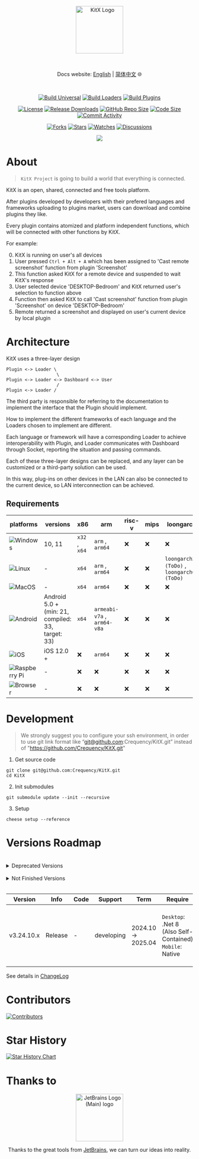 ﻿
<p align="center">
  <a href="https://kitx.apps.crequency.com" target="_blank" rel="noopener noreferrer">
    <img width="128" src="https://github.com/Crequency/KitX/assets/50760269/d2f5ee3b-5e01-49d7-ae69-19318a74b8c2" alt="KitX Logo">
  </a>
</p>

<br>

<p align="center">
  Docs website: <a href="https://kitx.docs.crequency.com/en/">English</a> | <a href="https://kitx.docs.catrol.cn/">简体中文</a>
  🌐
</p>

<br>

<p align="center">
  <a href="https://github.com/Crequency/KitX/actions/workflows/build.yml"><img src="https://img.shields.io/github/actions/workflow/status/Crequency/KitX/build.yml?branch=main&label=Build%20Universal" alt="Build Universal"></a>
  <a href="https://github.com/Crequency/KitX/actions/workflows/build-loaders.yml"><img src="https://img.shields.io/github/actions/workflow/status/Crequency/KitX/build-loaders.yml?branch=main&label=Build%20Loaders" alt="Build Loaders"></a>
  <a href="https://github.com/Crequency/KitX/actions/workflows/build-plugins.yml"><img src="https://img.shields.io/github/actions/workflow/status/Crequency/KitX/build-plugins.yml?branch=main&label=Build%20Plugins" alt="Build Plugins"></a>
</p>

<p align="center">
  <a href="./LICENSE"><img src="https://img.shields.io/github/license/Crequency/KitX" alt="License"></a>
  <a href="https://github.com/Crequency/KitX/releases"><img src="https://img.shields.io/github/downloads/Crequency/KitX/total?color=%239F7AEA" alt="Release Downloads"></a>
  <a href="#"><img src="https://img.shields.io/github/repo-size/Crequency/KitX?color=%234682B4" alt="GitHub Repo Size"></a>
  <a href="#"><img src="https://img.shields.io/github/languages/code-size/Crequency/KitX" alt="Code Size"></a>
  <a href="https://github.com/Crequency/KitX/commits/"><img src="https://img.shields.io/github/commit-activity/m/Crequency/KitX" alt="Commit Activity"></a>
</p>

<p align="center">
  <a href="https://github.com/Crequency/KitX/network/members"><img src="https://img.shields.io/github/forks/Crequency/KitX?style=social" alt="Forks"></a>
  <a href="https://github.com/Crequency/KitX/stargazers"><img src="https://img.shields.io/github/stars/Crequency/KitX?style=social" alt="Stars"></a>
  <a href="https://github.com/Crequency/KitX/watchers"><img src="https://img.shields.io/github/watchers/Crequency/KitX?style=social" alt="Watches"></a>
  <a href="https://github.com/Crequency/KitX/discussions"><img src="https://img.shields.io/github/discussions/Crequency/KitX?style=social" alt="Discussions"></a>
</p>

<p align="center">
    <img src="https://profile-counter.glitch.me/Crequency-KitX/count.svg"></img>
</p>

<!--

![ScreenShot of About View](https://raw.githubusercontent.com/Dynesshely/SmallStorge/master/Crequency-KitX/screenshot_about.png)

<br>

<details>
<summary>More Screenshots</summary>

<br>

![ScreenShot of About View](https://raw.githubusercontent.com/Dynesshely/SmallStorge/master/Crequency-KitX/screenshot_plugins.png)
![ScreenShot of About View](https://raw.githubusercontent.com/Dynesshely/SmallStorge/master/Crequency-KitX/screenshot_devices.png)
![ScreenShot of About View](https://raw.githubusercontent.com/Dynesshely/SmallStorge/master/Crequency-KitX/screenshot_update.png)

</details>

<br>

-->

# About

> `KitX Project` is going to build a world that everything is connected.

KitX is an open, shared, connected and free tools platform.

After plugins developed by developers with their prefered languages and frameworks uploading to plugins market, users can download and combine plugins they like.

Every plugin contains atomized and platform independent functions, which will be connected with other functions by KitX.

For example:

0. KitX is running on user's all devices
1. User pressed `Ctrl + Alt + A` which has been assigned to 'Cast remote screenshot' function from plugin 'Screenshot'
2. This function asked KitX for a remote device and suspended to wait KitX's response
3. User selected device 'DESKTOP-Bedroom' and KitX returned user's selection to function above
4. Function then asked KitX to call 'Cast screenshot' function from plugin 'Screenshot' on device 'DESKTOP-Bedroom'
5. Remote returned a screenshot and displayed on user's current device by local plugin

# Architecture

KitX uses a three-layer design

```plaintext
Plugin <-> Loader \
                   \
Plugin <-> Loader <-> Dashboard <-> User
                   /
Plugin <-> Loader /
```

The third party is responsible for referring to the documentation to implement the interface that the Plugin should implement.

How to implement the different frameworks of each language and the Loaders chosen to implement are different.

Each language or framework will have a corresponding Loader to achieve interoperability with Plugin, and Loader communicates with Dashboard through Socket, reporting the situation and passing commands.

Each of these three-layer designs can be replaced, and any layer can be customized or a third-party solution can be used.

In this way, plug-ins on other devices in the LAN can also be connected to the current device, so LAN interconnection can be achieved.

## Requirements

| platforms                                                                                 | versions                                          | x86           | arm                         | risc-v | mips | loongarch                                   |
|-------------------------------------------------------------------------------------------|---------------------------------------------------|---------------|-----------------------------|--------|------|---------------------------------------------|
| ![Windows](https://img.shields.io/badge/Windows-0078D6?logo=windows&logoColor=white)      | 10, 11                                            | `x32` , `x64` | `arm` , `arm64`             | :x:    | :x:  | :x:                                         |
| ![Linux](https://img.shields.io/badge/Linux-FCC624?logo=linux&logoColor=black)            | -                                                 | `x64`         | `arm` , `arm64`             | :x:    | :x:  | `loongarch32 (ToDo)` , `loongarch64 (ToDo)` |
| ![MacOS](https://img.shields.io/badge/mac%20os-000000?logo=macos&logoColor=F0F0F0)        | -                                                 | `x64`         | `arm64`                     | :x:    | :x:  | :x:                                         |
| ![Android](https://img.shields.io/badge/Android-3DDC84?logo=android&logoColor=white)      | Android 5.0 + (min: 21, compiled: 33, target: 33) | `x64`         | `armeabi-v7a` , `arm64-v8a` | :x:    | :x:  | :x:                                         |
| ![iOS](https://img.shields.io/badge/iOS-000000?logo=ios&logoColor=white)                  | iOS 12.0 +                                        | :x:           | `arm64`                     | :x:    | :x:  | :x:                                         |
| ![Raspberry Pi](https://img.shields.io/badge/-RaspberryPi-C51A4A?logo=Raspberry-Pi)       | -                                                 | :x:           | :x:                         | :x:    | :x:  | :x:                                         |
| ![Browser](https://img.shields.io/badge/Browser-4285F4?logo=GoogleChrome&logoColor=white) | -                                                 | :x:           | :x:                         | :x:    | :x:  | :x:                                         |

# Development

> We strongly suggest you to configure your ssh environment,
> in order to use git link format like “git@github.com:Crequency/KitX.git”
> instead of "https://github.com/Crequency/KitX.git"

1. Get source code

```shell
git clone git@github.com:Crequency/KitX.git
cd KitX
```

2. Init submodules

```shell
git submodule update --init --recursive
```

3. Setup

```shell
cheese setup --reference
```

# Versions Roadmap

<br>

<details>
<summary>Deprecated Versions</summary>

<br>

| Version                                                                 | Info    | Code                     | Support | Term                     | Require            | Runs on                                                                              |
|-------------------------------------------------------------------------|---------|--------------------------|---------|--------------------------|--------------------|--------------------------------------------------------------------------------------|
| Beta_10016                                                              | Beta    | This version has no code | :x:     | This version has no term | .Net Framework 4.8 | ![Windows](https://img.shields.io/badge/Windows-0078D6?logo=windows&logoColor=white) |
| Beta_10213                                                              | Beta    | This version has no code | :x:     | This version has no term | .Net Framework 4.8 | ![Windows](https://img.shields.io/badge/Windows-0078D6?logo=windows&logoColor=white) |
| Beta_10235                                                              | Beta    | This version has no code | :x:     | This version has no term | .Net Framework 4.8 | ![Windows](https://img.shields.io/badge/Windows-0078D6?logo=windows&logoColor=white) |
| [v1.0.0](https://github.com/Crequency/KitX/releases/tag/v1.0.0)         | Release | This version has no code | :x:     | This version has no term | .Net Framework 4.8 | ![Windows](https://img.shields.io/badge/Windows-0078D6?logo=windows&logoColor=white) |
| [v1.0.4](https://github.com/Crequency/KitX/releases/tag/v1.0.4)         | Release | This version has no code | :x:     | This version has no term | .Net Framework 4.8 | ![Windows](https://img.shields.io/badge/Windows-0078D6?logo=windows&logoColor=white) |
| [v1.0.5](https://github.com/Crequency/KitX/releases/tag/v1.0.5)         | Release | This version has no code | :x:     | This version has no term | .Net Framework 4.8 | ![Windows](https://img.shields.io/badge/Windows-0078D6?logo=windows&logoColor=white) |
| [v1.1.0](https://github.com/Crequency/KitX/releases/tag/v1.1.0)         | Release | This version has no code | :x:     | This version has no term | .Net Framework 4.8 | ![Windows](https://img.shields.io/badge/Windows-0078D6?logo=windows&logoColor=white) |
| [v1.1.1](https://github.com/Crequency/KitX/releases/tag/v1.1.1-v1.1.5)  | Release | This version has no code | :x:     | This version has no term | .Net Framework 4.8 | ![Windows](https://img.shields.io/badge/Windows-0078D6?logo=windows&logoColor=white) |
| [v1.1.2](https://github.com/Crequency/KitX/releases/tag/v1.1.1-v1.1.5)  | Release | This version has no code | :x:     | This version has no term | .Net Framework 4.8 | ![Windows](https://img.shields.io/badge/Windows-0078D6?logo=windows&logoColor=white) |
| [v1.1.4](https://github.com/Crequency/KitX/releases/tag/v1.1.1-v1.1.5)  | Release | This version has no code | :x:     | This version has no term | .Net Framework 4.8 | ![Windows](https://img.shields.io/badge/Windows-0078D6?logo=windows&logoColor=white) |
| [v1.1.5](https://github.com/Crequency/KitX/releases/tag/v1.1.1-v1.1.5)  | Release | This version has no code | :x:     | This version has no term | .Net Framework 4.8 | ![Windows](https://img.shields.io/badge/Windows-0078D6?logo=windows&logoColor=white) |
| [v1.2.0](https://github.com/Crequency/KitX/releases/tag/v1.2.0)         | Release | This version has no code | :x:     | This version has no term | .Net Framework 4.8 | ![Windows](https://img.shields.io/badge/Windows-0078D6?logo=windows&logoColor=white) |
| [v1.2.1](https://github.com/Crequency/KitX/releases/tag/v1.2.1)         | Release | This version has no code | :x:     | This version has no term | .Net Framework 4.8 | ![Windows](https://img.shields.io/badge/Windows-0078D6?logo=windows&logoColor=white) |
| [v1.2.2](https://github.com/Crequency/KitX/releases/tag/v1.2.2)         | Release | This version has no code | :x:     | This version has no term | .Net Framework 4.8 | ![Windows](https://img.shields.io/badge/Windows-0078D6?logo=windows&logoColor=white) |
| [v1.2.4](https://github.com/Crequency/KitX/releases/tag/v1.2.4-preview) | Preview | This version has no code | :x:     | This version has no term | .Net Framework 4.8 | ![Windows](https://img.shields.io/badge/Windows-0078D6?logo=windows&logoColor=white) |
| [v1.2.4](https://github.com/Crequency/KitX/releases/tag/v1.2.4)         | Release | This version has no code | :x:     | This version has no term | .Net Framework 4.8 | ![Windows](https://img.shields.io/badge/Windows-0078D6?logo=windows&logoColor=white) |
| [v1.2.5](https://github.com/Crequency/KitX/releases/tag/v1.2.5)         | Release | This version has no code | :x:     | This version has no term | .Net Framework 4.8 | ![Windows](https://img.shields.io/badge/Windows-0078D6?logo=windows&logoColor=white) |
| [v1.2.6](https://github.com/Crequency/KitX/releases/tag/v1.2.6)         | Release | This version has no code | :x:     | This version has no term | .Net Framework 4.8 | ![Windows](https://img.shields.io/badge/Windows-0078D6?logo=windows&logoColor=white) |
| [v1.2.7](https://github.com/Crequency/KitX/releases/tag/v1.2.7)         | Release | This version has no code | :x:     | This version has no term | .Net Framework 4.8 | ![Windows](https://img.shields.io/badge/Windows-0078D6?logo=windows&logoColor=white) |
| [v2.0.0](https://github.com/Crequency/KitX/releases/tag/v2.0.0)         | Release | This version has no code | :x:     | This version has no term | .Net Framework 4.8 | ![Windows](https://img.shields.io/badge/Windows-0078D6?logo=windows&logoColor=white) |
| [v2.0.1](https://github.com/Crequency/KitX/releases/tag/v2.0.1)         | Release | This version has no code | :x:     | This version has no term | .Net Framework 4.8 | ![Windows](https://img.shields.io/badge/Windows-0078D6?logo=windows&logoColor=white) |
| [v2.0.2](https://github.com/Crequency/KitX/releases/tag/v2.0.2)         | Release | This version has no code | :x:     | This version has no term | .Net Framework 4.8 | ![Windows](https://img.shields.io/badge/Windows-0078D6?logo=windows&logoColor=white) |
| [v2.0.3](https://github.com/Crequency/KitX/releases/tag/v2.0.3)         | Release | This version has no code | :x:     | This version has no term | .Net Framework 4.8 | ![Windows](https://img.shields.io/badge/Windows-0078D6?logo=windows&logoColor=white) |
| [v2.0.4](https://github.com/Crequency/KitX/releases/tag/v2.0.4)         | Release | This version has no code | :x:     | This version has no term | .Net Framework 4.8 | ![Windows](https://img.shields.io/badge/Windows-0078D6?logo=windows&logoColor=white) |
| [v2.0.5](https://github.com/Crequency/KitX/releases/tag/v2.0.5-preview) | Preview | This version has no code | :x:     | This version has no term | .Net Framework 4.8 | ![Windows](https://img.shields.io/badge/Windows-0078D6?logo=windows&logoColor=white) |

</details>

<br>

<details>
<summary>Not Finished Versions</summary>

<br>

| Version                                                                           | Info    | Code      | Support            | Term               | Require                                                       | Runs on                                                                                                                                                                                                                                                                                                                                                                                                                                                                                                                                                                                            |
|-----------------------------------------------------------------------------------|---------|-----------|--------------------|--------------------|---------------------------------------------------------------|----------------------------------------------------------------------------------------------------------------------------------------------------------------------------------------------------------------------------------------------------------------------------------------------------------------------------------------------------------------------------------------------------------------------------------------------------------------------------------------------------------------------------------------------------------------------------------------------------|
| [v3.0.6187.47831](https://github.com/Crequency/KitX/releases/tag/v3.0.6187.47831) | Preview | Fly       | :x:                | 2022.04 -> 2023.04 | `Desktop`: .Net 6 (Also Self-Contained) <br> `Mobile`: Native | ![Windows](https://img.shields.io/badge/Windows-0078D6?logo=windows&logoColor=white) ![Linux](https://img.shields.io/badge/Linux-FCC624?logo=linux&logoColor=black) ![MacOS](https://img.shields.io/badge/mac%20os-000000?logo=macos&logoColor=F0F0F0)                                                                                                                                                                                                                                                                                                                                             |
| [v3.22.04.6230](https://github.com/Crequency/KitX/releases/tag/v3.22.04.6230)     | Preview | Telegram  | :x:                | 2022.04 -> 2023.04 | `Desktop`: .Net 6 (Also Self-Contained) <br> `Mobile`: Native | ![Windows](https://img.shields.io/badge/Windows-0078D6?logo=windows&logoColor=white) ![Linux](https://img.shields.io/badge/Linux-FCC624?logo=linux&logoColor=black) ![MacOS](https://img.shields.io/badge/mac%20os-000000?logo=macos&logoColor=F0F0F0)                                                                                                                                                                                                                                                                                                                                             |
| [v3.22.04.6235](https://github.com/Crequency/KitX/releases/tag/v3.22.04.6235)     | Release | Break     | :x:                | 2022.04 -> 2023.04 | `Desktop`: .Net 6 (Also Self-Contained) <br> `Mobile`: Native | ![Windows](https://img.shields.io/badge/Windows-0078D6?logo=windows&logoColor=white) ![Linux](https://img.shields.io/badge/Linux-FCC624?logo=linux&logoColor=black) ![MacOS](https://img.shields.io/badge/mac%20os-000000?logo=macos&logoColor=F0F0F0)                                                                                                                                                                                                                                                                                                                                             |
| [v3.22.04.6287](https://github.com/Crequency/KitX/releases/tag/v3.22.04.6287)     | Release | Evolution | :x:                | 2022.04 -> 2023.04 | `Desktop`: .Net 6 (Also Self-Contained) <br> `Mobile`: Native | ![Windows](https://img.shields.io/badge/Windows-0078D6?logo=windows&logoColor=white) ![Linux](https://img.shields.io/badge/Linux-FCC624?logo=linux&logoColor=black) ![MacOS](https://img.shields.io/badge/mac%20os-000000?logo=macos&logoColor=F0F0F0)                                                                                                                                                                                                                                                                                                                                             |
| [v3.23.04.6488](https://github.com/Crequency/KitX/releases/tag/v3.23.04.6488)     | Release | ToYou     | :white_check_mark: | 2023.04 -> 2024.04 | `Desktop`: .Net 6 (Also Self-Contained) <br> `Mobile`: Native | ![Windows](https://img.shields.io/badge/Windows-0078D6?logo=windows&logoColor=white) ![Linux](https://img.shields.io/badge/Linux-FCC624?logo=linux&logoColor=black) ![MacOS](https://img.shields.io/badge/mac%20os-000000?logo=macos&logoColor=F0F0F0) ![Android](https://img.shields.io/badge/Android-3DDC84?logo=android&logoColor=white) ![Raspberry Pi](https://img.shields.io/badge/-RaspberryPi-C51A4A?logo=Raspberry-Pi)                                                                                                                                                                    |

</details>

<br>

| Version                                                                           | Info    | Code      | Support            | Term               | Require                                                       | Runs on                                                                                                                                                                                                                                                                                                                                                                                                                                                                                                                                                                                            |
|-----------------------------------------------------------------------------------|---------|-----------|--------------------|--------------------|---------------------------------------------------------------|----------------------------------------------------------------------------------------------------------------------------------------------------------------------------------------------------------------------------------------------------------------------------------------------------------------------------------------------------------------------------------------------------------------------------------------------------------------------------------------------------------------------------------------------------------------------------------------------------|
| v3.24.10.x                                                                        | Release | -         | developing         | 2024.10 -> 2025.04 | `Desktop`: .Net 8 (Also Self-Contained) <br> `Mobile`: Native | ![Windows](https://img.shields.io/badge/Windows-0078D6?logo=windows&logoColor=white) ![Linux](https://img.shields.io/badge/Linux-FCC624?logo=linux&logoColor=black) ![MacOS](https://img.shields.io/badge/mac%20os-000000?logo=macos&logoColor=F0F0F0) ![Android](https://img.shields.io/badge/Android-3DDC84?logo=android&logoColor=white) ![iOS](https://img.shields.io/badge/iOS-000000?logo=ios&logoColor=white) ![Raspberry Pi](https://img.shields.io/badge/-RaspberryPi-C51A4A?logo=Raspberry-Pi) |

See details in [ChangeLog](./ChangeLog.md)

# Contributors

[![Contributors](https://contrib.rocks/image?repo=Crequency/KitX)](https://github.com/Crequency/KitX/graphs/contributors)

# Star History

<!-- [![Star History Chart](https://api.star-history.com/svg?repos=Crequency/KitX&type=Timeline)](https://star-history.com/#Crequency/KitX&Timeline) -->

[![Star History Chart](https://starchart.cc/Crequency/KitX.svg?variant=adaptive)](https://starchart.cc/Crequency/KitX)

# Thanks to

<p align="center">
  <a href="https://www.jetbrains.com/" target="_blank" rel="noopener noreferrer">
    <img width="128" src="https://resources.jetbrains.com/storage/products/company/brand/logos/jb_beam.svg" alt="JetBrains Logo (Main) logo">
  </a>
</p>

<p align="center">
    Thanks to the great tools from <a href="https://www.jetbrains.com/" target="_blank">JetBrains</a>, we can turn our ideas into reality.
</p>

